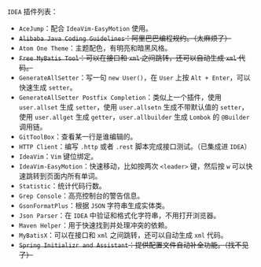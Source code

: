 `IDEA` 插件列表：

- `AceJump`：配合 `IdeaVim-EasyMotion` 使用。
- ~~`Alibaba Java Coding Guidelines`：阿里巴巴编程规约。（太麻烦了）~~
- `Atom One Theme`：主题配色，有明亮和暗黑风格。
- ~~`Free MyBatis Tool`：可以在接口和 `xml` 之间跳转，还可以自动生成 `xml` 代码。~~
- `GenerateAllSetter`：写一句 `new User()`，在 `User` 上按 `Alt + Enter`，可以快速生成 `setter`。
- `GenerateAllSetter Postfix Completion`：类似上一个插件，使用 `user.allset` 生成 `setter`，使用 `user.allsetn` 生成不带默认值的 `setter`，使用 `user.allget` 生成 `getter`，`user.allbuilder` 生成 `Lombok` 的 `@Builder` 调用链。
- `GitToolBox`：查看某一行是谁编辑的。
- `HTTP Client`：编写 `.http` 或者 `.rest` 脚本完成接口测试。（已集成进 `IDEA`）
- `IdeaVim`：`Vim` 键位绑定。
- `IdeaVim-EasyMotion`：快速移动，比如按两次 `<leader>` 键，然后按 `w` 可以快速跳转到页面内所有单词。
- `Statistic`：统计代码行数。
- `Grep Console`：高亮控制台的警告信息。
- `GsonFormatPlus`：根据 `JSON` 字符串生成实体类。
- `Json Parser`：在 `IDEA` 中验证和格式化字符串，不用打开浏览器。
- `Maven Helper`：用于快速找到并处理冲突的依赖。
- `MyBatisX`：可以在接口和 `xml` 之间跳转，还可以自动生成 `xml` 代码。
- ~~`Spring Initializr and Assistant`：提供配置文件自动补全功能。（找不见了）~~
